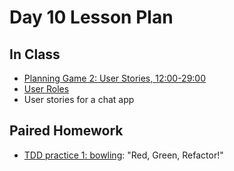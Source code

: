 # Day 10 Lesson Plan

## In Class

- [Planning Game 2: User Stories, 12:00-29:00](../videos/15-planning_game2.md)
- [User Roles](../activities/activity8-1userRoles.md)
- User stories for a chat app

## Paired Homework

- [TDD practice 1: bowling](../activities/activity5-4bowlingTDD.md): "Red, Green, Refactor!"
